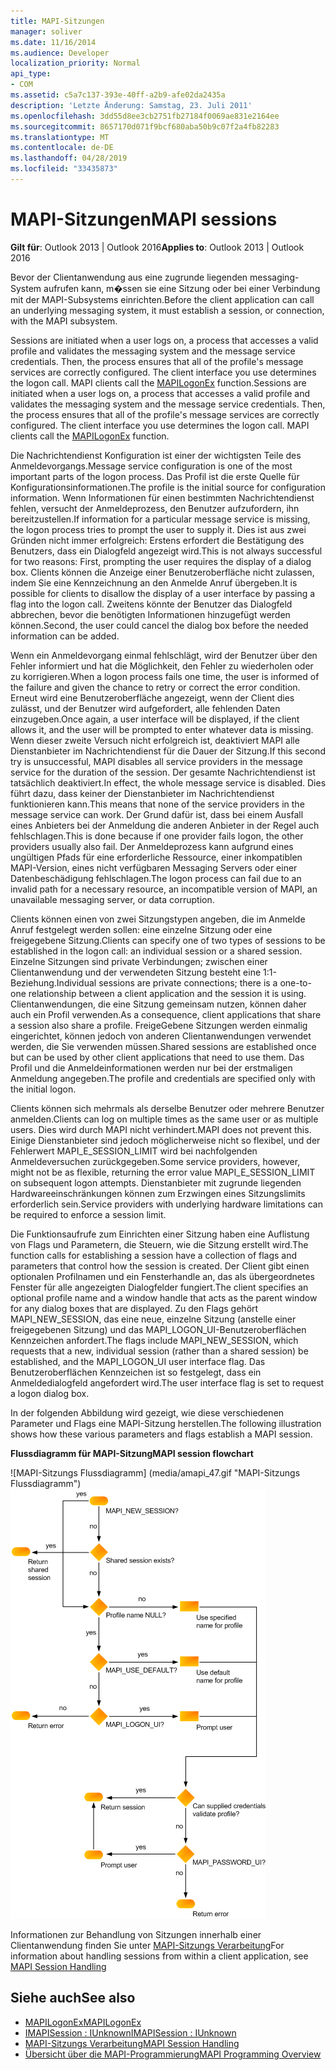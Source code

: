 ```yaml
---
title: MAPI-Sitzungen
manager: soliver
ms.date: 11/16/2014
ms.audience: Developer
localization_priority: Normal
api_type:
- COM
ms.assetid: c5a7c137-393e-40ff-a2b9-afe02da2435a
description: 'Letzte Änderung: Samstag, 23. Juli 2011'
ms.openlocfilehash: 3dd55d8ee3cb2751fb27184f0069ae831e2164ee
ms.sourcegitcommit: 8657170d071f9bcf680aba50b9c07f2a4fb82283
ms.translationtype: MT
ms.contentlocale: de-DE
ms.lasthandoff: 04/28/2019
ms.locfileid: "33435873"
---
```

# <a name="mapi-sessions"></a><span data-ttu-id="b55c4-103">MAPI-Sitzungen</span><span class="sxs-lookup"><span data-stu-id="b55c4-103">MAPI sessions</span></span>

<span data-ttu-id="b55c4-104">**Gilt für**: Outlook 2013 | Outlook 2016</span><span class="sxs-lookup"><span data-stu-id="b55c4-104">**Applies to**: Outlook 2013 | Outlook 2016</span></span> 
  
<span data-ttu-id="b55c4-105">Bevor der Clientanwendung aus eine zugrunde liegenden messaging-System aufrufen kann, m�ssen sie eine Sitzung oder bei einer Verbindung mit der MAPI-Subsystems einrichten.</span><span class="sxs-lookup"><span data-stu-id="b55c4-105">Before the client application can call an underlying messaging system, it must establish a session, or connection, with the MAPI subsystem.</span></span>
  
<span data-ttu-id="b55c4-p101">Sessions are initiated when a user logs on, a process that accesses a valid profile and validates the messaging system and the message service credentials. Then, the process ensures that all of the profile's message services are correctly configured. The client interface you use determines the logon call. MAPI clients call the [MAPILogonEx](mapilogonex.md) function.</span><span class="sxs-lookup"><span data-stu-id="b55c4-p101">Sessions are initiated when a user logs on, a process that accesses a valid profile and validates the messaging system and the message service credentials. Then, the process ensures that all of the profile's message services are correctly configured. The client interface you use determines the logon call. MAPI clients call the [MAPILogonEx](mapilogonex.md) function.</span></span> 
  
<span data-ttu-id="b55c4-110">Die Nachrichtendienst Konfiguration ist einer der wichtigsten Teile des Anmeldevorgangs.</span><span class="sxs-lookup"><span data-stu-id="b55c4-110">Message service configuration is one of the most important parts of the logon process.</span></span> <span data-ttu-id="b55c4-111">Das Profil ist die erste Quelle für Konfigurationsinformationen.</span><span class="sxs-lookup"><span data-stu-id="b55c4-111">The profile is the initial source for configuration information.</span></span> <span data-ttu-id="b55c4-112">Wenn Informationen für einen bestimmten Nachrichtendienst fehlen, versucht der Anmeldeprozess, den Benutzer aufzufordern, ihn bereitzustellen.</span><span class="sxs-lookup"><span data-stu-id="b55c4-112">If information for a particular message service is missing, the logon process tries to prompt the user to supply it.</span></span> <span data-ttu-id="b55c4-113">Dies ist aus zwei Gründen nicht immer erfolgreich: Erstens erfordert die Bestätigung des Benutzers, dass ein Dialogfeld angezeigt wird.</span><span class="sxs-lookup"><span data-stu-id="b55c4-113">This is not always successful for two reasons: First, prompting the user requires the display of a dialog box.</span></span> <span data-ttu-id="b55c4-114">Clients können die Anzeige einer Benutzeroberfläche nicht zulassen, indem Sie eine Kennzeichnung an den Anmelde Anruf übergeben.</span><span class="sxs-lookup"><span data-stu-id="b55c4-114">It is possible for clients to disallow the display of a user interface by passing a flag into the logon call.</span></span> <span data-ttu-id="b55c4-115">Zweitens könnte der Benutzer das Dialogfeld abbrechen, bevor die benötigten Informationen hinzugefügt werden können.</span><span class="sxs-lookup"><span data-stu-id="b55c4-115">Second, the user could cancel the dialog box before the needed information can be added.</span></span>
  
<span data-ttu-id="b55c4-116">Wenn ein Anmeldevorgang einmal fehlschlägt, wird der Benutzer über den Fehler informiert und hat die Möglichkeit, den Fehler zu wiederholen oder zu korrigieren.</span><span class="sxs-lookup"><span data-stu-id="b55c4-116">When a logon process fails one time, the user is informed of the failure and given the chance to retry or correct the error condition.</span></span> <span data-ttu-id="b55c4-117">Erneut wird eine Benutzeroberfläche angezeigt, wenn der Client dies zulässt, und der Benutzer wird aufgefordert, alle fehlenden Daten einzugeben.</span><span class="sxs-lookup"><span data-stu-id="b55c4-117">Once again, a user interface will be displayed, if the client allows it, and the user will be prompted to enter whatever data is missing.</span></span> <span data-ttu-id="b55c4-118">Wenn dieser zweite Versuch nicht erfolgreich ist, deaktiviert MAPI alle Dienstanbieter im Nachrichtendienst für die Dauer der Sitzung.</span><span class="sxs-lookup"><span data-stu-id="b55c4-118">If this second try is unsuccessful, MAPI disables all service providers in the message service for the duration of the session.</span></span> <span data-ttu-id="b55c4-119">Der gesamte Nachrichtendienst ist tatsächlich deaktiviert.</span><span class="sxs-lookup"><span data-stu-id="b55c4-119">In effect, the whole message service is disabled.</span></span> <span data-ttu-id="b55c4-120">Dies führt dazu, dass keiner der Dienstanbieter im Nachrichtendienst funktionieren kann.</span><span class="sxs-lookup"><span data-stu-id="b55c4-120">This means that none of the service providers in the message service can work.</span></span> <span data-ttu-id="b55c4-121">Der Grund dafür ist, dass bei einem Ausfall eines Anbieters bei der Anmeldung die anderen Anbieter in der Regel auch fehlschlagen.</span><span class="sxs-lookup"><span data-stu-id="b55c4-121">This is done because if one provider fails logon, the other providers usually also fail.</span></span> <span data-ttu-id="b55c4-122">Der Anmeldeprozess kann aufgrund eines ungültigen Pfads für eine erforderliche Ressource, einer inkompatiblen MAPI-Version, eines nicht verfügbaren Messaging Servers oder einer Datenbeschädigung fehlschlagen.</span><span class="sxs-lookup"><span data-stu-id="b55c4-122">The logon process can fail due to an invalid path for a necessary resource, an incompatible version of MAPI, an unavailable messaging server, or data corruption.</span></span> 
  
<span data-ttu-id="b55c4-123">Clients können einen von zwei Sitzungstypen angeben, die im Anmelde Anruf festgelegt werden sollen: eine einzelne Sitzung oder eine freigegebene Sitzung.</span><span class="sxs-lookup"><span data-stu-id="b55c4-123">Clients can specify one of two types of sessions to be established in the logon call: an individual session or a shared session.</span></span> <span data-ttu-id="b55c4-124">Einzelne Sitzungen sind private Verbindungen; zwischen einer Clientanwendung und der verwendeten Sitzung besteht eine 1:1-Beziehung.</span><span class="sxs-lookup"><span data-stu-id="b55c4-124">Individual sessions are private connections; there is a one-to-one relationship between a client application and the session it is using.</span></span> <span data-ttu-id="b55c4-125">Clientanwendungen, die eine Sitzung gemeinsam nutzen, können daher auch ein Profil verwenden.</span><span class="sxs-lookup"><span data-stu-id="b55c4-125">As a consequence, client applications that share a session also share a profile.</span></span> <span data-ttu-id="b55c4-126">FreigeGebene Sitzungen werden einmalig eingerichtet, können jedoch von anderen Clientanwendungen verwendet werden, die Sie verwenden müssen.</span><span class="sxs-lookup"><span data-stu-id="b55c4-126">Shared sessions are established once but can be used by other client applications that need to use them.</span></span> <span data-ttu-id="b55c4-127">Das Profil und die Anmeldeinformationen werden nur bei der erstmaligen Anmeldung angegeben.</span><span class="sxs-lookup"><span data-stu-id="b55c4-127">The profile and credentials are specified only with the initial logon.</span></span> 
  
<span data-ttu-id="b55c4-128">Clients können sich mehrmals als derselbe Benutzer oder mehrere Benutzer anmelden.</span><span class="sxs-lookup"><span data-stu-id="b55c4-128">Clients can log on multiple times as the same user or as multiple users.</span></span> <span data-ttu-id="b55c4-129">Dies wird durch MAPI nicht verhindert.</span><span class="sxs-lookup"><span data-stu-id="b55c4-129">MAPI does not prevent this.</span></span> <span data-ttu-id="b55c4-130">Einige Dienstanbieter sind jedoch möglicherweise nicht so flexibel, und der Fehlerwert MAPI_E_SESSION_LIMIT wird bei nachfolgenden Anmeldeversuchen zurückgegeben.</span><span class="sxs-lookup"><span data-stu-id="b55c4-130">Some service providers, however, might not be as flexible, returning the error value MAPI_E_SESSION_LIMIT on subsequent logon attempts.</span></span> <span data-ttu-id="b55c4-131">Dienstanbieter mit zugrunde liegenden Hardwareeinschränkungen können zum Erzwingen eines Sitzungslimits erforderlich sein.</span><span class="sxs-lookup"><span data-stu-id="b55c4-131">Service providers with underlying hardware limitations can be required to enforce a session limit.</span></span>
  
<span data-ttu-id="b55c4-132">Die Funktionsaufrufe zum Einrichten einer Sitzung haben eine Auflistung von Flags und Parametern, die Steuern, wie die Sitzung erstellt wird.</span><span class="sxs-lookup"><span data-stu-id="b55c4-132">The function calls for establishing a session have a collection of flags and parameters that control how the session is created.</span></span> <span data-ttu-id="b55c4-133">Der Client gibt einen optionalen Profilnamen und ein Fensterhandle an, das als übergeordnetes Fenster für alle angezeigten Dialogfelder fungiert.</span><span class="sxs-lookup"><span data-stu-id="b55c4-133">The client specifies an optional profile name and a window handle that acts as the parent window for any dialog boxes that are displayed.</span></span> <span data-ttu-id="b55c4-134">Zu den Flags gehört MAPI_NEW_SESSION, das eine neue, einzelne Sitzung (anstelle einer freigegebenen Sitzung) und das MAPI_LOGON_UI-Benutzeroberflächen Kennzeichen anfordert.</span><span class="sxs-lookup"><span data-stu-id="b55c4-134">The flags include MAPI_NEW_SESSION, which requests that a new, individual session (rather than a shared session) be established, and the MAPI_LOGON_UI user interface flag.</span></span> <span data-ttu-id="b55c4-135">Das Benutzeroberflächen Kennzeichen ist so festgelegt, dass ein Anmeldedialogfeld angefordert wird.</span><span class="sxs-lookup"><span data-stu-id="b55c4-135">The user interface flag is set to request a logon dialog box.</span></span>
  
<span data-ttu-id="b55c4-136">In der folgenden Abbildung wird gezeigt, wie diese verschiedenen Parameter und Flags eine MAPI-Sitzung herstellen.</span><span class="sxs-lookup"><span data-stu-id="b55c4-136">The following illustration shows how these various parameters and flags establish a MAPI session.</span></span>
  
<span data-ttu-id="b55c4-137">**Flussdiagramm für MAPI-Sitzung**</span><span class="sxs-lookup"><span data-stu-id="b55c4-137">**MAPI session flowchart**</span></span>
  
<span data-ttu-id="b55c4-138">![MAPI-Sitzungs Flussdiagramm] (media/amapi_47.gif "MAPI-Sitzungs Flussdiagramm")</span><span class="sxs-lookup"><span data-stu-id="b55c4-138">![MAPI session flowchart](media/amapi_47.gif "MAPI session flowchart")</span></span>
  
<span data-ttu-id="b55c4-139">Informationen zur Behandlung von Sitzungen innerhalb einer Clientanwendung finden Sie unter [MAPI-Sitzungs Verarbeitung](mapi-session-handling.md)</span><span class="sxs-lookup"><span data-stu-id="b55c4-139">For information about handling sessions from within a client application, see [MAPI Session Handling](mapi-session-handling.md)</span></span>
  
## <a name="see-also"></a><span data-ttu-id="b55c4-140">Siehe auch</span><span class="sxs-lookup"><span data-stu-id="b55c4-140">See also</span></span>

- [<span data-ttu-id="b55c4-141">MAPILogonEx</span><span class="sxs-lookup"><span data-stu-id="b55c4-141">MAPILogonEx</span></span>](mapilogonex.md)  
- [<span data-ttu-id="b55c4-142">IMAPISession : IUnknown</span><span class="sxs-lookup"><span data-stu-id="b55c4-142">IMAPISession : IUnknown</span></span>](imapisessioniunknown.md)
- [<span data-ttu-id="b55c4-143">MAPI-Sitzungs Verarbeitung</span><span class="sxs-lookup"><span data-stu-id="b55c4-143">MAPI Session Handling</span></span>](mapi-session-handling.md)  
- [<span data-ttu-id="b55c4-144">Übersicht über die MAPI-Programmierung</span><span class="sxs-lookup"><span data-stu-id="b55c4-144">MAPI Programming Overview</span></span>](mapi-programming-overview.md)

